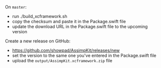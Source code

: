 On `master`:
- run ./build_xcframework.sh
- copy the checksum and paste it in the Package.swift file
- update the download URL in the Package.swift file to the upcoming version


Create a new release on GitHub:
- https://github.com/showpad/AssimpKit/releases/new
- set the version to the same one you've entered in the Package.swift file
- upload the `output/AssimpKit.xcframework.zip` file
